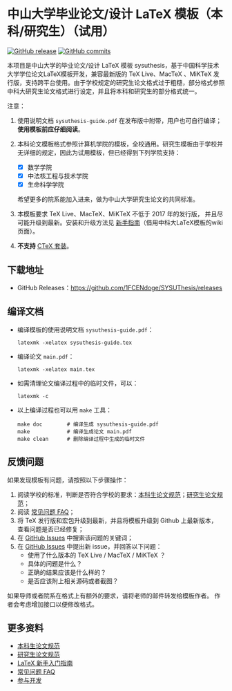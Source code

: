 # 中山大学毕业论文/设计 LaTeX 模板（本科/研究生）（试用）

[![GitHub release](https://img.shields.io/github/release/1FCENdoge/SYSUThesis/all.svg)](https://github.com/1FCENdoge/SYSUThesis/releases/latest)
[![GitHub commits](https://img.shields.io/github/commits-since/1FCENdoge/SYSUThesis/latest.svg)](https://github.com/1FCENdoge/SYSUThesis/commits/main/)

本项目是中山大学的毕业论文/设计 LaTeX 模板 sysuthesis，基于中国科学技术大学学位论文LaTeX模板开发，兼容最新版的 TeX Live、MacTeX 、MiKTeX 发行版，支持跨平台使用。由于学校规定的研究生论文格式过于粗糙，部分格式参照中科大研究生论文格式进行设定，并且将本科和研究生的部分格式统一。

注意：

1. 使用说明文档 `sysuthesis-guide.pdf` 在发布版中附带，用户也可自行编译；**使用模板前应仔细阅读**。

2. 本科论文模板格式参照计算机学院的模板，全校通用。研究生模板由于学校并无详细的规定，因此为试用模板，但已经得到下列学院支持：

   - [x] 数学学院
   - [x] 中法核工程与技术学院
   - [x] 生命科学学院
   
   希望更多的院系能加入进来，做为中山大学研究生论文的共同标准。

3. 本模板要求 TeX Live、MacTeX、MiKTeX 不低于 2017 年的发行版，
并且尽可能升级到最新。安装和升级方法见
[新手指南](https://github.com/ustctug/ustcthesis/wiki/新手指南)（借用中科大LaTeX模板的wiki页面）。

4. **不支持** [CTeX 套装](https://github.com/ustctug/ustcthesis/wiki/常见问题#3-模板支持用-ctex-套装编译吗)。


## 下载地址

- GitHub Releases：<https://github.com/1FCENdoge/SYSUThesis/releases>

## 编译文档

- 编译模板的使用说明文档 `sysuthesis-guide.pdf`：
   ```
   latexmk -xelatex sysuthesis-guide.tex
   ```
- 编译论文 `main.pdf`：
   ```
   latexmk -xelatex main.tex
   ```
- 如需清理论文编译过程中的临时文件，可以：
   ```
   latexmk -c
   ```

- 以上编译过程也可以用 `make` 工具：
   ```
   make doc        # 编译生成 sysuthesis-guide.pdf
   make            # 编译生成论文 main.pdf
   make clean      # 删除编译过程中生成的临时文件
   ```

## 反馈问题

如果发现模板有问题，请按照以下步骤操作：

1. 阅读学校的标准，判断是否符合学校的要求：[本科生论文规范](https://lingnan.sysu.edu.cn/undergraduateprogram/node/753)；[研究生论文规范](https://graduate.sysu.edu.cn/sites/default/files/2019-04/%E4%B8%AD%E5%B1%B1%E5%A4%A7%E5%AD%A6%E7%A0%94%E7%A9%B6%E7%94%9F%E5%AD%A6%E4%BD%8D%E8%AE%BA%E6%96%87%E6%A0%BC%E5%BC%8F%E8%A6%81%E6%B1%82.pdf)；
2. 阅读 [常见问题 FAQ](https://github.com/ustctug/ustcthesis/wiki/常见问题)；
3. 将 TeX 发行版和宏包升级到最新，并且将模板升级到 Github 上最新版本，
查看问题是否已经修复；
4. 在 [GitHub Issues](https://github.com/ustctug/ustcthesis/issues)
中搜索该问题的关键词；
5. 在 [GitHub Issues](https://github.com/1FCENdoge/SYSUThesis/issues)
中提出新 issue，并回答以下问题：
    - 使用了什么版本的 TeX Live / MacTeX / MiKTeX ？
    - 具体的问题是什么？
    - 正确的结果应该是什么样的？
    - 是否应该附上相关源码或者截图？

如果导师或者院系在格式上有额外的要求，请将老师的邮件转发给模板作者。
作者会考虑增加接口以便修改格式。


## 更多资料

- [本科生论文规范](https://lingnan.sysu.edu.cn/undergraduateprogram/node/753)
- [研究生论文规范](https://graduate.sysu.edu.cn/sites/default/files/2019-04/%E4%B8%AD%E5%B1%B1%E5%A4%A7%E5%AD%A6%E7%A0%94%E7%A9%B6%E7%94%9F%E5%AD%A6%E4%BD%8D%E8%AE%BA%E6%96%87%E6%A0%BC%E5%BC%8F%E8%A6%81%E6%B1%82.pdf)
- [LaTeX 新手入门指南](https://github.com/ustctug/ustcthesis/wiki/新手指南)
- [常见问题 FAQ](https://github.com/ustctug/ustcthesis/wiki/常见问题)
- [参与开发](https://github.com/ustctug/ustcthesis/wiki/参与开发)
